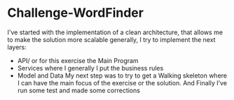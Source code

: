 # Challenge-WordFinder
I've started with the implementation of a clean architecture, that allows me to make the solution more scalable 
generally, I try to implement the next layers:
- API/ or for this exercise the Main Program
- Services where I generally I put the business rules
- Model and Data
My next step was to try to get a Walking skeleton where I can have the main focus of the exercise or the solution.
And Finally I’ve run some test and made some corrections
